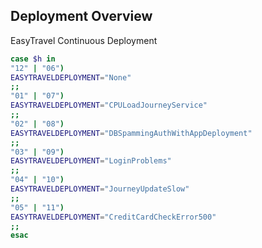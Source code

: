## Deployment Overview

EasyTravel Continuous Deployment 

```bash
case $h in
"12" | "06")
EASYTRAVELDEPLOYMENT="None"
;;
"01" | "07")
EASYTRAVELDEPLOYMENT="CPULoadJourneyService"
;;
"02" | "08")
EASYTRAVELDEPLOYMENT="DBSpammingAuthWithAppDeployment"
;;
"03" | "09")
EASYTRAVELDEPLOYMENT="LoginProblems"
;;
"04" | "10")
EASYTRAVELDEPLOYMENT="JourneyUpdateSlow"
;;
"05" | "11")
EASYTRAVELDEPLOYMENT="CreditCardCheckError500"
;;
esac

```
